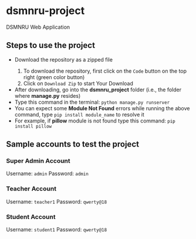 # dsmnru-project
DSMNRU Web Application

## Steps to use the project
<ul>
  <li>Download the repository as a zipped file</li>
    <ol>
      <li>To download the repository, first click on the <code>Code</code> button on the top right (green color button)</li>
      <li>Click on <code>Download Zip</code> to start Your Download</li>
    </ol>
   <li>After downloading, go into the <b>dsmnru_project</b> folder (i.e., the folder where <b>manage.py</b> resides)</li>
   <li>Type this command in the terminal: <code>python manage.py runserver</code></li>
   <li>You can expect some <b>Module Not Found</b> errors while running the above command, type <code>pip install module_name</code> to resolve it</li>
   <li>For example, if <b>pillow</b> module is not found type this command: <code>pip install pillow</code></li>
</ul>

## Sample accounts to test the project
### Super Admin Account
Username: <code>admin</code>
Password: <code>admin</code>

### Teacher Account
Username: <code>teacher1</code>
Password: <code>qwerty@18</code>

### Student Account
Username: <code>student1</code>
Password: <code>qwerty@18</code>
